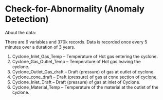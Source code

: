 # Check-for-Abnormality (Anomaly Detection)

About the data:

There are 6 variables and 370k records. Data is recorded once every 5 minutes over a duration of 3 years.
1.	Cyclone_Inlet_Gas_Temp – Temperature of Hot gas entering the cyclone.
2.	Cyclone_Gas_Outlet_Temp – Temperature of Hot gas leaving the cyclone.
3.	Cyclone_Outlet_Gas_draft – Draft (pressure) of gas at outlet of cyclone.
4.	Cyclone_cone_draft – Draft (pressure) of gas at cone section of cyclone.
5.	Cyclone_Inlet_Draft – Draft (pressure) of gas at inlet of Cyclone.
6.	Cyclone_Material_Temp – Temperature of the material at the outlet of the cyclone.
